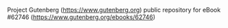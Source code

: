 Project Gutenberg (https://www.gutenberg.org) public repository for
eBook #62746 (https://www.gutenberg.org/ebooks/62746)
